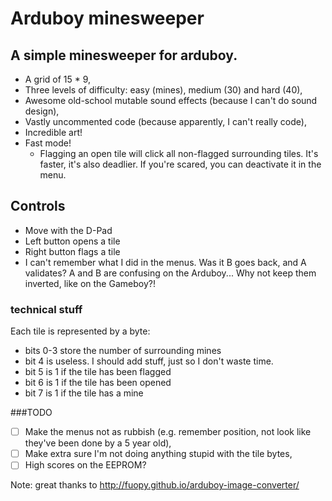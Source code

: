 # Arduboy minesweeper

## A simple minesweeper for arduboy.
- A grid of 15 * 9,
- Three levels of difficulty: easy (mines), medium (30) and hard (40),
- Awesome old-school mutable sound effects (because I can't do sound design),
- Vastly uncommented code (because apparently, I can't really code),
- Incredible art!
- Fast mode!
  - Flagging an open tile will click all non-flagged surrounding tiles. It's faster, it's also deadlier. If you're scared, you can deactivate it in the menu.

## Controls
- Move with the D-Pad
- Left button opens a tile
- Right button flags a tile
- I can't remember what I did in the menus. Was it B goes back, and A validates? A and B are confusing on the Arduboy... Why not keep them inverted, like on the Gameboy?!


### technical stuff
Each tile is represented by a byte:
- bits 0-3 store the number of surrounding mines
- bit 4 is useless. I should add stuff, just so I don't waste time.
- bit 5 is 1 if the tile has been flagged
- bit 6 is 1 if the tile has been opened
- bit 7 is 1 if the tile has a mine

###TODO
- [ ] Make the menus not as rubbish (e.g. remember position, not look like they've been done by a 5 year old),
- [ ] Make extra sure I'm not doing anything stupid with the tile bytes,
- [ ] High scores on the EEPROM?

Note: great thanks to http://fuopy.github.io/arduboy-image-converter/